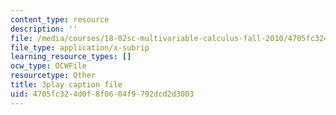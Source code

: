 ```yaml
---
content_type: resource
description: ''
file: /media/courses/18-02sc-multivariable-calculus-fall-2010/4705fc324d0f8f0604f9792dcd2d3003_ImzS_gSbjK4.srt
file_type: application/x-subrip
learning_resource_types: []
ocw_type: OCWFile
resourcetype: Other
title: 3play caption file
uid: 4705fc32-4d0f-8f06-04f9-792dcd2d3003
---
```

